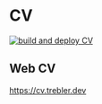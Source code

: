 # CV

[![build and deploy CV](https://github.com/trebler/CV/actions/workflows/build_pdf.yaml/badge.svg?branch=main)](https://github.com/trebler/CV/actions/workflows/build_pdf.yaml)

## Web CV

<https://cv.trebler.dev>
